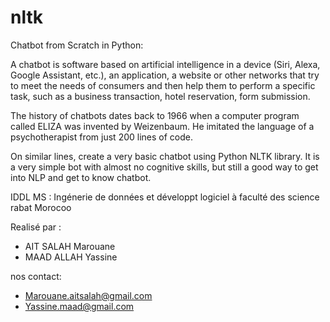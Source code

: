 # nltk
Chatbot from Scratch in Python:

A chatbot is software based on artificial intelligence in a device (Siri, Alexa, Google Assistant, etc.), an application, a website or other networks that try to meet the needs of consumers and then help them to perform a specific task, such as a business transaction, hotel reservation, form submission.

The history of chatbots dates back to 1966 when a computer program called ELIZA was invented by Weizenbaum. He imitated the language of a psychotherapist from just 200 lines of code.

On similar lines, create a very basic chatbot using Python NLTK library. It is a very simple bot with almost no cognitive skills, but still a good way to get into NLP and get to know chatbot.

IDDL MS : Ingénerie de données et développt logiciel à faculté des science rabat Morocoo

Realisé par : 
- AIT SALAH Marouane
- MAAD ALLAH Yassine

nos contact: 
- Marouane.aitsalah@gmail.com
- Yassine.maad@gmail.com
